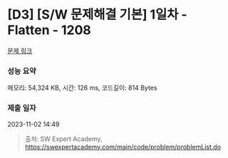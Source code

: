 # [D3] [S/W 문제해결 기본] 1일차 - Flatten - 1208 

[문제 링크](https://swexpertacademy.com/main/code/problem/problemDetail.do?contestProbId=AV139KOaABgCFAYh) 

### 성능 요약

메모리: 54,324 KB, 시간: 126 ms, 코드길이: 814 Bytes

### 제출 일자

2023-11-02 14:49



> 출처: SW Expert Academy, https://swexpertacademy.com/main/code/problem/problemList.do